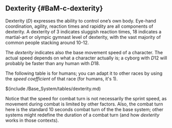 ## Dexterity {#BaM-c-dexterity}

Dexterity (*D*) expresses the ability to control one’s own body.
Eye-hand coordination, agility, reaction times and rapidity are all 
components of dexterity. A dexterity of 3 indicates sluggish reaction times, 
18 indicates a martial-art or olympic gymnast level of dexterity, 
with the vast majority of common people stacking around 10-12.

The *dexterity* indicates also the base movement speed of a character.
The actual speed depends on what a character actually is; a cyborg with
*D*12 will probably be faster than any human with *D*18. 

The following table is for humans; you can adapt it to other races
by using the *speed coefficient* of that race (for humans, it's 1).

$(include /Base_System/tables/dexterity.md)

Notice that the speed for combat turn is not necessarily the sprint speed,
as movement during combat is limited by other factors. Also, the combat
turn here is the standard 10 seconds combat turn of the the base system;
other systems might redefine the duration of a combat turn (and how *dexterity*
works in those contexts).
